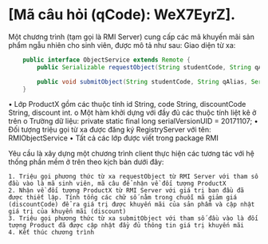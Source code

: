 # [Mã câu hỏi (qCode): WeX7EyrZ].
Một chương trình (tạm gọi là RMI Server) cung cấp các mã khuyến mãi sản phẩm ngẫu nhiên cho sinh viên, được mô tả như sau:
Giao diện từ xa:
```java
    public interface ObjectService extends Remote {
        public Serializable requestObject(String studentCode, String qAlias) throws RemoteException;

        public void submitObject(String studentCode, String qAlias, Serializable object) throws RemoteException;
    }
```
•	Lớp ProductX gồm các thuộc tính id String, code String, discountCode String, discount int.
o	Một hàm khởi dựng với đầy đủ các thuộc tính liệt kê ở trên
o	Trường dữ liệu: private static final long serialVersionUID = 20171107;
•	Đối tượng triệu gọi từ xa được đăng ký RegistryServer với tên: RMIObjectService
•	Tất cả các lớp được viết trong package RMI

Yêu cầu là xây dựng một chương trình client thực hiện các tương tác với hệ thống phần mềm ở trên theo kịch bản dưới đây:

    1. Triệu gọi phương thức từ xa requestObject từ RMI Server với tham số đầu vào là mã sinh viên, mã câu để nhận về đối tượng ProductX
    2. Nhận về đối tượng ProductX từ RMI Server với giá trị ban đầu đã được thiết lập. Tính tổng các chữ số nằm trong chuỗi mã giảm giá (discountCode) để ra giá trị được khuyến mãi của sản phẩm và cập nhật giá trị của khuyến mãi (discount)
    3. Triệu gọi phương thức từ xa submitObject với tham số đầu vào là đối tượng Product đã được cập nhật đầy đủ thông tin giá trị khuyến mãi
    4. Kết thúc chương trình